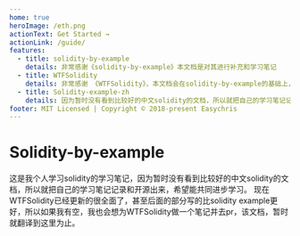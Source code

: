 ```yaml
---
home: true
heroImage: /eth.png
actionText: Get Started →
actionLink: /guide/
features:
  - title: solidity-by-example
    details: 非常感谢《solidity-by-example》本文档是对其进行补充和学习笔记
  - title: WTFSolidity
    details: 非常感谢 《WTFSolidity》，本文档会在solidity-by-example的基础上，参考WTFSolidity进行补充和深入
  - title: Solidity-example-zh
    details: 因为暂时没有看到比较好的中文solidity的文档，所以就把自己的学习笔记记录和开源出来，希望能共同进步学习
footer: MIT Licensed | Copyright © 2018-present Easychris
---
```


# Solidity-by-example
这是我个人学习solidity的学习笔记，因为暂时没有看到比较好的中文solidity的文档，所以就把自己的学习笔记记录和开源出来，希望能共同进步学习。
现在WTFSolidity已经更新的很全面了，甚至后面的部分写的比solidity example更好，所以如果我有空，我也会想为WTFSolidity做一个笔记并去pr，该文档，暂时就翻译到这里为止。
